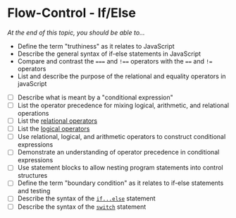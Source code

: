 # Flow-Control - If/Else

*At the end of this topic, you should be able to...*

- Define the term "truthiness" as it relates to JavaScript
- Describe the general syntax of if-else statements in JavaScript
- Compare and contrast the `===` and `!==` operators with the `==` and `!=` operators
- List and describe the purpose of the relational and equality operators in javaScript
- [ ] Describe what is meant by a "conditional expression"
- [ ] List the operator precedence for mixing logical, arithmetic, and relational operations
- [ ] List the [relational operators](https://developer.mozilla.org/en-US/docs/Web/JavaScript/Reference/Operators#relational_operators)
- [ ] List the [logical operators](https://developer.mozilla.org/en-US/docs/Web/JavaScript/Reference/Operators#binary_logical_operators)
- [ ] Use relational, logical, and arithmetic operators to construct conditional expressions
- [ ] Demonstrate an understanding of operator precedence in conditional expressions
- [ ] Use statement blocks to allow nesting program statements into control structures
- [ ] Define the term "boundary condition" as it relates to if-else statements and testing
- [ ] Describe the syntax of the [`if...else`](https://developer.mozilla.org/en-US/docs/Web/JavaScript/Reference/Statements/if...else) statement
- [ ] Describe the syntax of the [`switch`](https://developer.mozilla.org/en-US/docs/Web/JavaScript/Reference/Statements/switch) statement